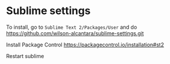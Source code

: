 # Sublime settings
To install, go to `Sublime Text 2/Packages/User` and do
https://github.com/wilson-alcantara/sublime-settings.git

Install Package Control https://packagecontrol.io/installation#st2

Restart sublime
